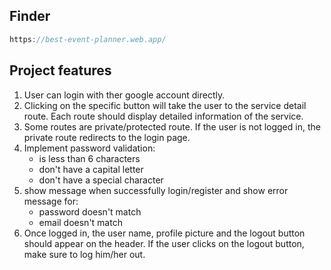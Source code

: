 ## Finder

```javascript
https://best-event-planner.web.app/
```

## Project features

1. User can login with ther google account directly.
2. Clicking on the specific button will take the user to the service detail route. Each route should display detailed information of the service.
3. Some routes are private/protected route. If the user is not logged in, the private route redirects to the login page.
4. Implement password validation:
    - is less than 6 characters
    - don't have a capital letter
    - don't have a special character
5. show message when successfully login/register and show error message for:
    - password doesn't match
    - email doesn't match
6. Once logged in, the user name, profile picture and the logout button should appear on the header. If the user clicks on the logout button, make sure to log him/her out.
